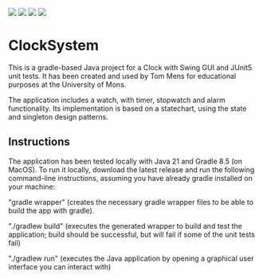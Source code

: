 ![](https://github.com/Super-JK/ClockSystem/actions/workflows/gradle.yml/badge.svg)
![](https://github.com/Super-JK/ClockSystem/actions/workflows/pmd.yml/badge.svg)
![](https://github.com/Super-JK/ClockSystem/actions/workflows/codeql.yml/badge.svg)
![](https://github.com/Super-JK/ClockSystem/actions/workflows/scorecard.yml/badge.svg)

# ClockSystem

This is a gradle-based Java project for a Clock with Swing GUI and JUnit5 unit tests. It has been created and used by Tom Mens for educational purposes at the University of Mons.

The application includes a watch, with timer, stopwatch and alarm functionality.
Its implementation is based on a statechart, using the state and singleton design patterns.


## Instructions

The application has been tested locally with Java 21 and Gradle 8.5 (on MacOS). To run it locally, download the latest release and run the following command-line instructions, assuming you have already gradle installed on your machine:

"gradle wrapper" (creates the necessary gradle wrapper files to be able to build the app with gradle).

"./gradlew build" (executes the generated wrapper to build and test the application; build should be successful, but will fail if some of the unit tests fail)

"./gradlew run" (executes the Java application by opening a graphical user interface you can interact with)
